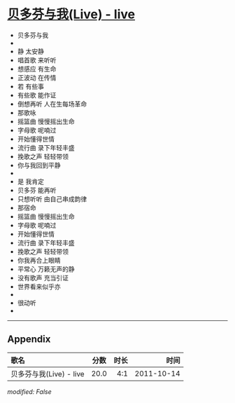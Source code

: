 # [贝多芬与我(Live) - live](https://music.163.com/song?id=64221)

* 贝多芬与我
* 
* 静 太安静
* 唱首歌 来听听
* 想感应 有生命
* 正波动 在传情
* 若 有些事
* 有些歌 能作证
* 倒想再听 人在生每场革命
* 那歌咏
* 摇篮曲 慢慢摇出生命
* 字母歌 呢喃过
* 开始懂得世情
* 流行曲 录下年轻丰盛
* 挽歌之声 轻轻带领
* 你与我回到平静
* 
* 是 我肯定
* 贝多芬 能再听
* 只想听听 由自己串成韵律
* 那宿命
* 摇篮曲 慢慢摇出生命
* 字母歌 呢喃过
* 开始懂得世情
* 流行曲 录下年轻丰盛
* 挽歌之声 轻轻带领
* 你我再合上眼睛
* 平常心 万籁无声的静
* 没有歌声 充当引证
* 世界看来似乎亦
* 
* 很动听
* 


---

## Appendix

|歌名|分数|时长|时间|
|:---|:---:|---:|---:|
|贝多芬与我(Live) - live|20.0|4:1|2011-10-14

*modified: False*